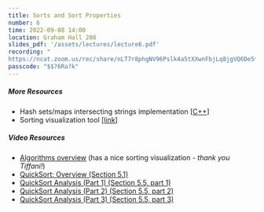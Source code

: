 ```yaml
---
title: Sorts and Sort Properties
number: 6
time: 2022-09-08 14:00
location: Graham Hall 208
slides_pdf: '/assets/lectures/lecture6.pdf'
recording: "
https://ncat.zoom.us/rec/share/nLT7r8phgNV96Pslk4a5tXXwnFbjLq8jgVQ6De5f3h6IZmzeMgT5Ue47CbW5EouP.rgDgbjPqxqnxxWb1"
passcode: "$$?6Ra?k"
---
```


##### More Resources
- Hash sets/maps intersecting strings implementation [[C++](https://replit.com/@cflucas/HashSetsAndMaps#main.cpp)]
- Sorting visualization tool [[link](https://visualgo.net/en/sorting)]

##### Video Resources
- [Algorithms overview](https://www.youtube.com/watch?v=rL8X2mlNHPM) (has a nice sorting visualization - _thank you Tiffani!_)
- [QuickSort: Overview (Section 5.1)](https://www.youtube.com/watch?v=ETo1cpLN7kk&list=PLEGCF-WLh2RLHqXx6-GZr_w7LgqKDXxN_&index=24)
- [QuickSort Analysis (Part 1) (Section 5.5, part 1)](https://www.youtube.com/watch?v=sToWtKSYlMw&list=PLEGCF-WLh2RLHqXx6-GZr_w7LgqKDXxN_&index=27)
- [QuickSort Analysis (Part 2) (Section 5.5, part 2)](https://www.youtube.com/watch?v=4t_Y-aGLkok&list=PLEGCF-WLh2RLHqXx6-GZr_w7LgqKDXxN_&index=28])
- [QuickSort Analysis (Part 3) (Section 5.5, part 3)](https://www.youtube.com/watch?v=IBTvneWhFsA&list=PLEGCF-WLh2RLHqXx6-GZr_w7LgqKDXxN_&index=29)
